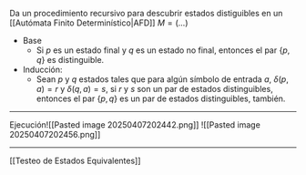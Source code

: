 Da un procedimiento recursivo para descubrir estados distiguibles en un [[Autómata Finito Determinístico|AFD]] $M=(...)$
- Base
	- Si $p$ es un estado final y $q$ es un estado no final, entonces el par $\{p,q\}$ es distinguible.
- Inducción:
	- Sean $p$ y $q$ estados tales que para algún símbolo de entrada $a$, $\delta(p,a)=r$ y $\delta(q,a)=s$, si $r$ y $s$ son un par de estados distinguibles, entonces el par $\{p,q\}$ es un par de estados distinguibles, también.
***
Ejecución![[Pasted image 20250407202442.png]]
![[Pasted image 20250407202456.png]]

***
[[Testeo de Estados Equivalentes]] 
